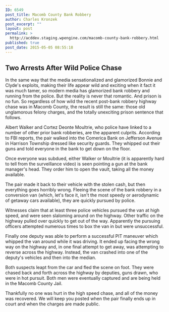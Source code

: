 ```yaml
---
ID: 6549
post_title: Macomb County Bank Robbery
author: Charles Kronzek
post_excerpt: ""
layout: post
permalink: >
  http://acddev.staging.wpengine.com/macomb-county-bank-robbery.html
published: true
post_date: 2015-05-05 08:55:18
---
```

<h2><b>Two Arrests After Wild Police Chase </b></h2>
In the same way that the media sensationalized and glamorized Bonnie and Clyde's exploits, making their life appear wild and exciting when it fact it was much tamer, so modern media has glamorized bank robbery and running from the police. But the reality is never that romantic. And prison is no fun. So regardless of how wild the recent post-bank robbery highway chase was in Macomb County, the result is still the same: those old unglamorous felony charges, and the totally unexciting prison sentence that follows.<!--more-->

Albert Walker and Cortez Deonte Moultrie, who police have linked to a number of other prior bank robberies, are the apparent culprits. According to FBI reports, the pair walked into the Comerica Bank on Jefferson Avenue in Harrison Township dressed like security guards. They whipped out their guns and told everyone in the bank to get down on the floor.

Once everyone was subdued, either Walker or Moultrie (it is apparently hard to tell from the surveillance video) is seen pointing a gun at the bank manager's head. They order him to open the vault, taking all the money available.

The pair made it back to their vehicle with the stolen cash, but then everything goes horribly wrong. Fleeing the scene of the bank robbery in a conversion van (which, let's face it, isn't the most speedy or aerodynamic of getaway cars available), they are quickly pursued by police.

Witnesses claim that at least three police vehicles pursued the van at high speed, and were seen slaloming around on the highway. Other traffic on the highway pulled over quickly to get out of the way. Apparently the pursuing officers attempted numerous times to box the van in but were unsuccessful.

Finally one deputy was able to perform a successful PIT maneuver which whipped the van around while it was driving. It ended up facing the wrong way on the highway and, in one final attempt to get away, was attempting to reverse across the highway. Instead, the van crashed into one of the deputy's vehicles and then into the median.

Both suspects leapt from the car and fled the scene on foot. They were chased back and forth across the highway by deputies, guns drawn, who were in hot pursuit. Both men were eventually captured and are being held in the Macomb County Jail.

Thankfully no one was hurt in the high speed chase, and all of the money was recovered. We will keep you posted when the pair finally ends up in court and when the charges are made public.